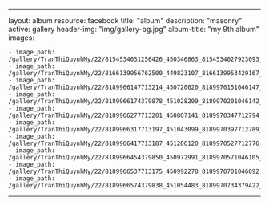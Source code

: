 
---
layout: album
resource: facebook
title: "album"
description: "masonry"
active: gallery
header-img: "img/gallery-bg.jpg"
album-title: "my 9th album"
images:
    
    - image_path: /gallery/TranThiQuynhMy/22/8154534031256426_450346863_8154534027923093_7639065209031870692_n.jpg
    - image_path: /gallery/TranThiQuynhMy/22/8166139956762500_449823107_8166139953429167_5636411752854144572_n.jpg
    - image_path: /gallery/TranThiQuynhMy/22/8189966147713214_450720620_8189970151046147_5968320592405576968_n.jpg
    - image_path: /gallery/TranThiQuynhMy/22/8189966174379878_451028209_8189970201046142_5187049150300423238_n.jpg
    - image_path: /gallery/TranThiQuynhMy/22/8189966277713201_450807141_8189970347712794_2727395631690327604_n.jpg
    - image_path: /gallery/TranThiQuynhMy/22/8189966317713197_451043099_8189970397712789_7998055540104747732_n.jpg
    - image_path: /gallery/TranThiQuynhMy/22/8189966417713187_451206120_8189970527712776_6597287340404192797_n.jpg
    - image_path: /gallery/TranThiQuynhMy/22/8189966454379850_450972991_8189970571046105_7506669849329640630_n.jpg
    - image_path: /gallery/TranThiQuynhMy/22/8189966537713175_450992278_8189970701046092_1567897650214189192_n.jpg
    - image_path: /gallery/TranThiQuynhMy/22/8189966574379838_451054483_8189970734379422_7082361391756318221_n.jpg
---